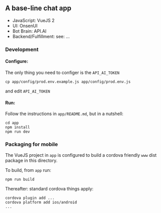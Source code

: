 ## A base-line chat app

* JavaScript: VueJS 2
* UI: OnsenUI
* Bot Brain: API.AI
* Backend/Fulfillment: see: ...

### Development

#### Configure:

The only thing you need to configer is the `API_AI_TOKEN`

```
cp app/config/prod.env.example.js app/config/prod.env.js
```
and edit `API_AI_TOKEN`


#### Run:

Follow the instructions in `app/README.md`, but in a nutshell:

```
cd app
npm install
npm run dev
```

### Packaging for mobile

The VueJS project in `app` is configured to build a cordova friendly `www` dist package in this directory.

To build, from `app` run:

```
npm run build
```

Thereafter: standard cordova things apply:

```
cordova plugin add ...
cordova platform add ios/android
...
```

